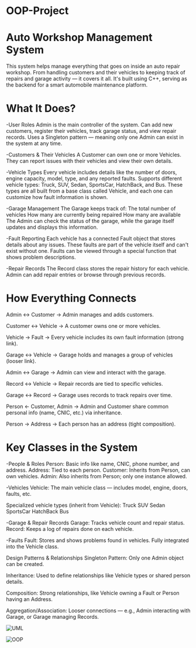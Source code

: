 # OOP-Project

# Auto Workshop Management System
This system helps manage everything that goes on inside an auto repair workshop. From handling customers and their vehicles to keeping track of repairs and garage activity — it covers it all. It's built using C++, serving as the backend for a smart automobile maintenance platform.

# What It Does?
-User Roles
Admin is the main controller of the system.
Can add new customers, register their vehicles, track garage status, and view repair records.
Uses a Singleton pattern — meaning only one Admin can exist in the system at any time.

-Customers & Their Vehicles
A Customer can own one or more Vehicles.
They can report issues with their vehicles and view their own details.

-Vehicle Types
Every vehicle includes details like the number of doors, engine capacity, model, type, and any reported faults.
Supports different vehicle types:
Truck, SUV, Sedan, SportsCar, HatchBack, and Bus.
These types are all built from a base class called Vehicle, and each one can customize how fault information is shown.

-Garage Management
The Garage keeps track of:
The total number of vehicles
How many are currently being repaired
How many are available
The Admin can check the status of the garage, while the garage itself updates and displays this information.

-Fault Reporting
Each vehicle has a connected Fault object that stores details about any issues.
These faults are part of the vehicle itself and can't exist without one.
Faults can be viewed through a special function that shows problem descriptions.

-Repair Records
The Record class stores the repair history for each vehicle.
Admin can add repair entries or browse through previous records.

# How Everything Connects
Admin ↔ Customer → Admin manages and adds customers.

Customer ↔ Vehicle → A customer owns one or more vehicles.

Vehicle → Fault → Every vehicle includes its own fault information (strong link).

Garage ↔ Vehicle → Garage holds and manages a group of vehicles (looser link).

Admin ↔ Garage → Admin can view and interact with the garage.

Record ↔ Vehicle → Repair records are tied to specific vehicles.

Garage ↔ Record → Garage uses records to track repairs over time.

Person ← Customer, Admin → Admin and Customer share common personal info (name, CNIC, etc.) via inheritance.

Person → Address → Each person has an address (tight composition).

# Key Classes in the System
-People & Roles
Person: Basic info like name, CNIC, phone number, and address.
Address: Tied to each person.
Customer: Inherits from Person, can own vehicles.
Admin: Also inherits from Person; only one instance allowed.

-Vehicles
Vehicle: The main vehicle class — includes model, engine, doors, faults, etc.

Specialized vehicle types (inherit from Vehicle):
Truck
SUV
Sedan
SportsCar
HatchBack
Bus

-Garage & Repair Records
Garage: Tracks vehicle count and repair status.
Record: Keeps a log of repairs done on each vehicle.

-Faults
Fault: Stores and shows problems found in vehicles. Fully integrated into the Vehicle class.

Design Patterns & Relationships
Singleton Pattern: Only one Admin object can be created.

Inheritance: Used to define relationships like Vehicle types or shared person details.

Composition: Strong relationships, like Vehicle owning a Fault or Person having an Address.

Aggregation/Association: Looser connections — e.g., Admin interacting with Garage, or Garage managing Records.


![UML](https://github.com/user-attachments/assets/28d6aba1-b8d5-482d-8885-eb447a87d356)


![OOP](https://github.com/user-attachments/assets/8a7d3879-3fe6-45db-9315-7f4693c3ec69)




